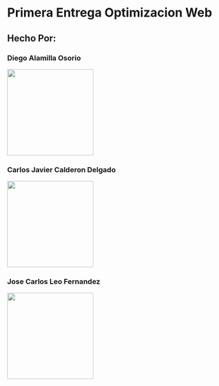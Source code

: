 # Primera Entrega Optimizacion Web

## Hecho Por:


### Diego Alamilla Osorio
<img src="https://github.com/CarlosJCD/PrimeraEntregaOptimizacionWeb/assets/89323622/5048045b-6ea9-47e3-973a-0604f4b271af" width="200"/>

### Carlos Javier Calderon Delgado
<img src="https://github.com/CarlosJCD/PrimeraEntregaOptimizacionWeb/assets/89323622/22a3398d-daa2-442a-acd1-e0bf8a5e2fbc" width="200"/>

### Jose Carlos Leo Fernandez

<img src="https://github.com/CarlosJCD/PrimeraEntregaOptimizacionWeb/assets/89323622/9e18e8b5-f5ed-47bc-89c5-4b3e6d79b904" width="200"/>
